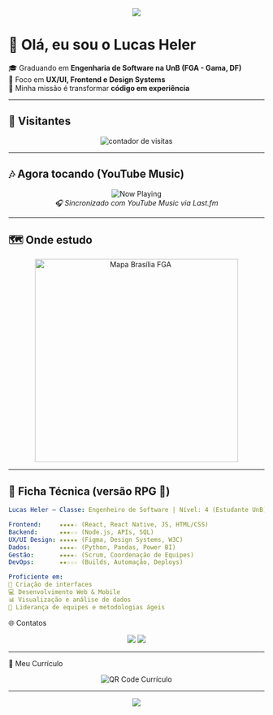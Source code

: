 <!-- Banner animado -->
<p align="center">
  <img src="https://capsule-render.vercel.app/api?type=waving&color=gradient&height=200&section=header&text=Lucas%20Heler&fontSize=40&fontAlignY=35&animation=fadeIn" />
</p>

# 👋 Olá, eu sou o Lucas Heler

🎓 Graduando em **Engenharia de Software na UnB (FGA - Gama, DF)**  
🎨 Foco em **UX/UI, Frontend e Design Systems**  
🚀 Minha missão é transformar **código em experiência**  

---

## 👀 Visitantes
<p align="center">
  <img src="https://komarev.com/ghpvc/?username=akaeboshi&color=blueviolet&style=for-the-badge" alt="contador de visitas" />
</p>

---

## 🎶 Agora tocando (YouTube Music)

<div align="center">
  <img src="https://lastfm-readme.vercel.app/api?user=akaeboshi&theme=radon&showicon=true&size=large" alt="Now Playing" />
  <br>
  <i>🎧 Sincronizado com YouTube Music via Last.fm</i>
</div>

---

## 🗺️ Onde estudo
<p align="center">
  <img src="https://raw.githubusercontent.com/akaeboshi/akaeboshi/main/assets/mapa-fga.svg" alt="Mapa Brasília FGA" width="400"/>
</p>

---

## 🧾 Ficha Técnica (versão RPG 🎲)

```yaml
Lucas Heler – Classe: Engenheiro de Software | Nível: 4 (Estudante UnB)

Frontend:     ★★★★☆ (React, React Native, JS, HTML/CSS)
Backend:      ★★★☆☆ (Node.js, APIs, SQL)
UX/UI Design: ★★★★★ (Figma, Design Systems, W3C)
Dados:        ★★★★☆ (Python, Pandas, Power BI)
Gestão:       ★★★★☆ (Scrum, Coordenação de Equipes)
DevOps:       ★★☆☆☆ (Builds, Automação, Deploys)

Proficiente em:  
🎨 Criação de interfaces  
💻 Desenvolvimento Web & Mobile  
📊 Visualização e análise de dados  
🤝 Liderança de equipes e metodologias ágeis
```

🌐 Contatos
<p align="center"> <a href="mailto:lucasheler3@gmail.com"><img src="https://img.shields.io/badge/Email-D14836?style=for-the-badge&logo=gmail&logoColor=white"/></a> <a href="https://linkedin.com/in/lucas-heler"><img src="https://img.shields.io/badge/LinkedIn-0077B5?style=for-the-badge&logo=linkedin&logoColor=white"/></a> </p>

---

📄 Meu Currículo
<p align="center"> <img src="https://api.qrserver.com/v1/create-qr-code/?size=200x200&data=https://drive.google.com/file/d/1ePbZ-6E33W8p4r0v2HUQc5EHRmtTqzN2/view?usp=sharing" alt="QR Code Currículo"/> </p>

---

<p align="center"> <img src="https://capsule-render.vercel.app/api?type=waving&color=gradient&height=120&section=footer" /> </p>
